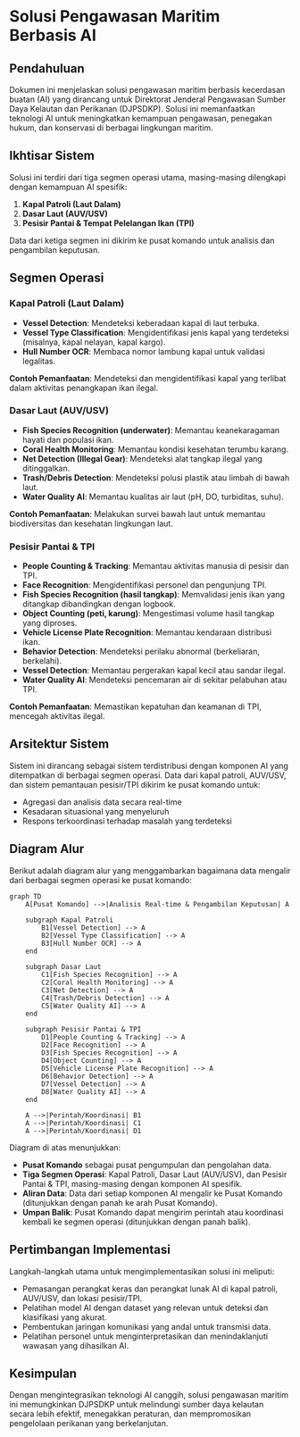 # Solusi Pengawasan Maritim Berbasis AI

## Pendahuluan
Dokumen ini menjelaskan solusi pengawasan maritim berbasis kecerdasan buatan (AI) yang dirancang untuk Direktorat Jenderal Pengawasan Sumber Daya Kelautan dan Perikanan (DJPSDKP). Solusi ini memanfaatkan teknologi AI untuk meningkatkan kemampuan pengawasan, penegakan hukum, dan konservasi di berbagai lingkungan maritim.

## Ikhtisar Sistem
Solusi ini terdiri dari tiga segmen operasi utama, masing-masing dilengkapi dengan kemampuan AI spesifik:
1. **Kapal Patroli (Laut Dalam)**
2. **Dasar Laut (AUV/USV)**
3. **Pesisir Pantai & Tempat Pelelangan Ikan (TPI)**

Data dari ketiga segmen ini dikirim ke pusat komando untuk analisis dan pengambilan keputusan.

## Segmen Operasi

### Kapal Patroli (Laut Dalam)
- **Vessel Detection**: Mendeteksi keberadaan kapal di laut terbuka.
- **Vessel Type Classification**: Mengidentifikasi jenis kapal yang terdeteksi (misalnya, kapal nelayan, kapal kargo).
- **Hull Number OCR**: Membaca nomor lambung kapal untuk validasi legalitas.

**Contoh Pemanfaatan**: Mendeteksi dan mengidentifikasi kapal yang terlibat dalam aktivitas penangkapan ikan ilegal.

### Dasar Laut (AUV/USV)
- **Fish Species Recognition (underwater)**: Memantau keanekaragaman hayati dan populasi ikan.
- **Coral Health Monitoring**: Memantau kondisi kesehatan terumbu karang.
- **Net Detection (Illegal Gear)**: Mendeteksi alat tangkap ilegal yang ditinggalkan.
- **Trash/Debris Detection**: Mendeteksi polusi plastik atau limbah di bawah laut.
- **Water Quality AI**: Memantau kualitas air laut (pH, DO, turbiditas, suhu).

**Contoh Pemanfaatan**: Melakukan survei bawah laut untuk memantau biodiversitas dan kesehatan lingkungan laut.

### Pesisir Pantai & TPI
- **People Counting & Tracking**: Memantau aktivitas manusia di pesisir dan TPI.
- **Face Recognition**: Mengidentifikasi personel dan pengunjung TPI.
- **Fish Species Recognition (hasil tangkap)**: Memvalidasi jenis ikan yang ditangkap dibandingkan dengan logbook.
- **Object Counting (peti, karung)**: Mengestimasi volume hasil tangkap yang diproses.
- **Vehicle License Plate Recognition**: Memantau kendaraan distribusi ikan.
- **Behavior Detection**: Mendeteksi perilaku abnormal (berkeliaran, berkelahi).
- **Vessel Detection**: Memantau pergerakan kapal kecil atau sandar ilegal.
- **Water Quality AI**: Mendeteksi pencemaran air di sekitar pelabuhan atau TPI.

**Contoh Pemanfaatan**: Memastikan kepatuhan dan keamanan di TPI, mencegah aktivitas ilegal.

## Arsitektur Sistem
Sistem ini dirancang sebagai sistem terdistribusi dengan komponen AI yang ditempatkan di berbagai segmen operasi. Data dari kapal patroli, AUV/USV, dan sistem pemantauan pesisir/TPI dikirim ke pusat komando untuk:
- Agregasi dan analisis data secara real-time
- Kesadaran situasional yang menyeluruh
- Respons terkoordinasi terhadap masalah yang terdeteksi

## Diagram Alur
Berikut adalah diagram alur yang menggambarkan bagaimana data mengalir dari berbagai segmen operasi ke pusat komando:

```mermaid
graph TD
    A[Pusat Komando] -->|Analisis Real-time & Pengambilan Keputusan| A

    subgraph Kapal Patroli
        B1[Vessel Detection] --> A
        B2[Vessel Type Classification] --> A
        B3[Hull Number OCR] --> A
    end

    subgraph Dasar Laut
        C1[Fish Species Recognition] --> A
        C2[Coral Health Monitoring] --> A
        C3[Net Detection] --> A
        C4[Trash/Debris Detection] --> A
        C5[Water Quality AI] --> A
    end

    subgraph Pesisir Pantai & TPI
        D1[People Counting & Tracking] --> A
        D2[Face Recognition] --> A
        D3[Fish Species Recognition] --> A
        D4[Object Counting] --> A
        D5[Vehicle License Plate Recognition] --> A
        D6[Behavior Detection] --> A
        D7[Vessel Detection] --> A
        D8[Water Quality AI] --> A
    end

    A -->|Perintah/Koordinasi| B1
    A -->|Perintah/Koordinasi| C1
    A -->|Perintah/Koordinasi| D1
```

Diagram di atas menunjukkan:
- **Pusat Komando** sebagai pusat pengumpulan dan pengolahan data.
- **Tiga Segmen Operasi**: Kapal Patroli, Dasar Laut (AUV/USV), dan Pesisir Pantai & TPI, masing-masing dengan komponen AI spesifik.
- **Aliran Data**: Data dari setiap komponen AI mengalir ke Pusat Komando (ditunjukkan dengan panah ke arah Pusat Komando).
- **Umpan Balik**: Pusat Komando dapat mengirim perintah atau koordinasi kembali ke segmen operasi (ditunjukkan dengan panah balik).

## Pertimbangan Implementasi
Langkah-langkah utama untuk mengimplementasikan solusi ini meliputi:
- Pemasangan perangkat keras dan perangkat lunak AI di kapal patroli, AUV/USV, dan lokasi pesisir/TPI.
- Pelatihan model AI dengan dataset yang relevan untuk deteksi dan klasifikasi yang akurat.
- Pembentukan jaringan komunikasi yang andal untuk transmisi data.
- Pelatihan personel untuk menginterpretasikan dan menindaklanjuti wawasan yang dihasilkan AI.

## Kesimpulan
Dengan mengintegrasikan teknologi AI canggih, solusi pengawasan maritim ini memungkinkan DJPSDKP untuk melindungi sumber daya kelautan secara lebih efektif, menegakkan peraturan, dan mempromosikan pengelolaan perikanan yang berkelanjutan.